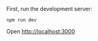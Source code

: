 First, run the development server:

```
npm run dev
```

Open [http://localhost:3000](http://localhost:3000)
